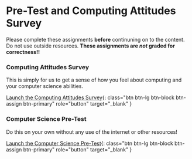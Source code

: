 # Pre-Test and Computing Attitudes Survey

Please complete these assignments **before** continuning on to the content.
Do not use outside resources. **These assignments are *not* graded for correctness!!**

### Computing Attitudes Survey

This is simply for us to get a sense of how you feel about computing and
your computer science abilities.

[Launch the Computing
Attitudes Survey](https://utdallas.qualtrics.com/SE/?SID=SV_beVb5D2wQ8wnOHb){: class="btn btn-lg btn-block btn-assign btn-primary" role="button" target="\_blank" }

### Computer Science Pre-Test

Do this on your own without any use of the internet or other resources!

[Launch the Computer
Science Pre-Test](https://utdallas.qualtrics.com/SE/?SID=SV_57sZXuq0VyIjYuF){: class="btn btn-lg btn-block btn-assign btn-primary" role="button" target="\_blank" }